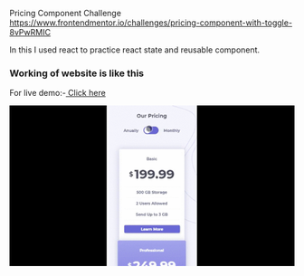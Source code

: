 Pricing Component Challenge
https://www.frontendmentor.io/challenges/pricing-component-with-toggle-8vPwRMIC

In this I used react to practice react state and reusable component.

### Working of website is like this

For live demo:-[ Click here](https://price-comp-react.netlify.app/)

![finaloutput](https://github.com/lakshay-saini-au8/pricing-component-with-toggle/blob/master/final.gif)